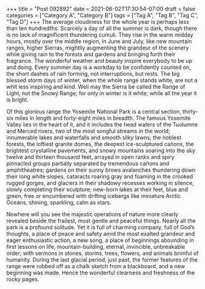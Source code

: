 +++
title = "Post 092892"
date = 2021-06-02T17:30:54-07:00
draft = false
categories = ["Category A", "Category B"]
tags = ["Tag A", "Tag B", "Tag C", "Tag D"]
+++
The average cloudiness for the whole year is perhaps less than ten hundredths. Scarcely a day of all the summer is dark, though there is no lack of magnificent thundering cumuli. They rise in the warm midday hours, mostly over the middle region, in June and July, like new mountain ranges, higher Sierras, mightily augmenting the grandeur of the scenery while giving rain to the forests and gardens and bringing forth their fragrance. The wonderful weather and beauty inspire everybody to be up and doing. Every summer day is a workday to be confidently counted on, the short dashes of rain forming, not interruptions, but rests. The big blessed storm days of winter, when the whole range stands white, are not a whit less inspiring and kind. Well may the Sierra be called the Range of Light, not the Snowy Range; for only in winter is it white; while all the year it is bright.

Of this glorious range the Yosemite National Park is a central section, thirty-six miles in length and forty-eight miles in breadth. The famous Yosemite Valley lies in the heart of it, and it includes the head waters of the Tuolumne and Merced rivers, two of the most songful streams in the world; innumerable lakes and waterfalls and smooth silky lawns; the noblest forests, the loftiest granite domes, the deepest ice-sculptured cañons, the brightest crystalline pavements, and snowy mountains soaring into the sky twelve and thirteen thousand feet, arrayed in open ranks and spiry pinnacled groups partially separated by tremendous cañons and amphitheatres; gardens on their sunny brows avalanches thundering down their long white slopes, cataracts roaring gray and foaming in the crooked rugged gorges, and glaciers in their shadowy recesses working in silence, slowly completing their sculpture; new-born lakes at their feet, blue and green, free or encumbered with drifting icebergs like miniature Arctic Oceans, shining, sparkling, calm as stars.

Nowhere will you see the majestic operations of nature more clearly revealed beside the frailest, most gentle and peaceful things. Nearly all the park is a profound solitude. Yet it is full of charming company, full of God’s thoughts, a place of peace and safety amid the most exalted grandeur and eager enthusiastic action, a new song, a place of beginnings abounding in first lessons on life, mountain-building, eternal, invincible, unbreakable order; with sermons in stones, storms, trees, flowers, and animals brimful of humanity. During the last glacial period, just past, the former features of the range were rubbed off as a chalk sketch from a blackboard, and a new beginning was made. Hence the wonderful clearness and freshness of the rocky pages.
